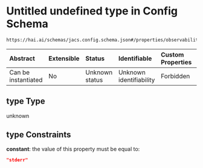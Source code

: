 # Untitled undefined type in Config Schema

```txt
https://hai.ai/schemas/jacs.config.schema.json#/properties/observability/properties/logs/properties/destination/oneOf/0/properties/type
```



| Abstract            | Extensible | Status         | Identifiable            | Custom Properties | Additional Properties | Access Restrictions | Defined In                                                                                |
| :------------------ | :--------- | :------------- | :---------------------- | :---------------- | :-------------------- | :------------------ | :---------------------------------------------------------------------------------------- |
| Can be instantiated | No         | Unknown status | Unknown identifiability | Forbidden         | Allowed               | none                | [jacs.config.schema.json\*](../../schemas/jacs.config.schema.json "open original schema") |

## type Type

unknown

## type Constraints

**constant**: the value of this property must be equal to:

```json
"stderr"
```

